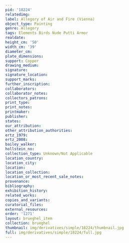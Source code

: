 ```yaml
---
pid: '18224'
relatedimg: 
label: Allegory of Air and Fire (Vienna)
object_type: Painting
genre: Allegory
tags: Elements Birds Nude Putti Armor
realdate: 
height_cm: '50'
width_cm: '39'
diameter_cm: 
plate_dimensions: 
support: Copper
drawing_medium: 
signature: 
signature_location: 
support_marks: 
further_inscription: 
collaborators: 
collaborator_notes: 
collectors_patrons: 
print_type: 
print_notes: 
printmaker: 
publisher: 
states: 
our_attribution: 
other_attribution_authorities: 
ertz_1979: 
ertz_2008: 
bailey_walker: 
hollstein_no: 
collection_type: Unknown/Not Applicable
location_country: 
location_city: 
location: 
location_collection: 
location_or_most_recent_sale_notes: 
provenance: 
bibliography: 
exhibition_history: 
related_works: 
copies_and_variants: 
curatorial_files: 
external_resources: 
order: '1271'
layout: brueghel_item
collection: brueghel
thumbnail: img/derivatives/simple/18224/thumbnail.jpg
full: img/derivatives/simple/18224/full.jpg
---
```

